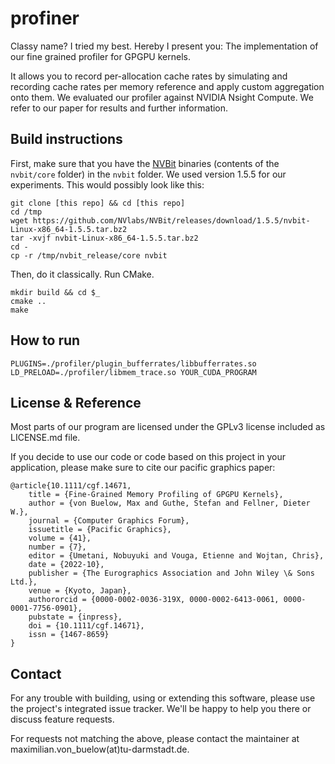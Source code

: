 profiner
======

Classy name? I tried my best. Hereby I present you: The implementation of our fine grained profiler for GPGPU kernels.

It allows you to record per-allocation cache rates by simulating and recording cache rates per memory reference and apply custom aggregation onto them. We evaluated our profiler against NVIDIA Nsight Compute. We refer to our paper for results and further information.

Build instructions
------
First, make sure that you have the [NVBit](https://github.com/NVlabs/NVBit) binaries (contents of the `nvbit/core` folder) in the `nvbit` folder. We used version 1.5.5 for our experiments. This would possibly look like this:
```
git clone [this repo] && cd [this repo]
cd /tmp
wget https://github.com/NVlabs/NVBit/releases/download/1.5.5/nvbit-Linux-x86_64-1.5.5.tar.bz2
tar -xvjf nvbit-Linux-x86_64-1.5.5.tar.bz2
cd -
cp -r /tmp/nvbit_release/core nvbit
```

Then, do it classically. Run CMake.
```
mkdir build && cd $_
cmake ..
make
```

How to run
------
```
PLUGINS=./profiler/plugin_bufferrates/libbufferrates.so LD_PRELOAD=./profiler/libmem_trace.so YOUR_CUDA_PROGRAM
```

License & Reference
------
Most parts of our program are licensed under the GPLv3 license included as LICENSE.md file.

If you decide to use our code or code based on this project in your application, please make sure to cite our pacific graphics paper:

```
@article{10.1111/cgf.14671,
	title = {Fine-Grained Memory Profiling of GPGPU Kernels},
	author = {von Buelow, Max and Guthe, Stefan and Fellner, Dieter W.},
	journal = {Computer Graphics Forum},
	issuetitle = {Pacific Graphics},
	volume = {41},
	number = {7},
	editor = {Umetani, Nobuyuki and Vouga, Etienne and Wojtan, Chris},
	date = {2022-10},
	publisher = {The Eurographics Association and John Wiley \& Sons Ltd.},
	venue = {Kyoto, Japan},
	authororcid = {0000-0002-0036-319X, 0000-0002-6413-0061, 0000-0001-7756-0901},
	pubstate = {inpress},
	doi = {10.1111/cgf.14671},
	issn = {1467-8659}
}
```

Contact
------
For any trouble with building, using or extending this software, please use the project's integrated issue tracker. We'll be happy to help you there or discuss feature requests.

For requests not matching the above, please contact the maintainer at maximilian.von_buelow(at)tu-darmstadt.de.
